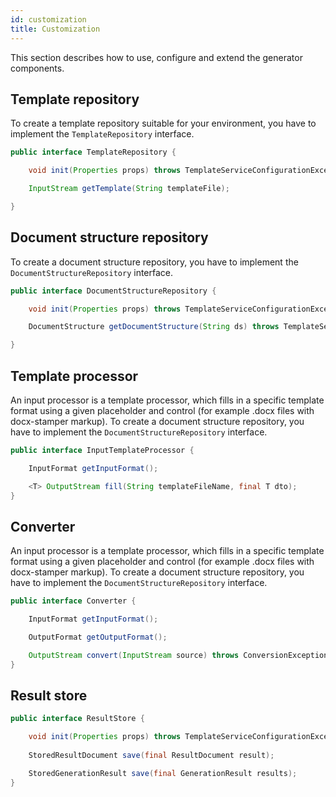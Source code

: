 ```yaml
---
id: customization
title: Customization
---
```


This section describes how to use, configure and extend the generator components.


## Template repository

To create a template repository suitable for your environment, you have to implement the <code>TemplateRepository</code> interface.

```java
public interface TemplateRepository {

    void init(Properties props) throws TemplateServiceConfigurationException;

    InputStream getTemplate(String templateFile);

}
```

## Document structure repository

To create a document structure repository, you have to implement the <code>DocumentStructureRepository</code> interface.

```java
public interface DocumentStructureRepository {

    void init(Properties props) throws TemplateServiceConfigurationException;

    DocumentStructure getDocumentStructure(String ds) throws TemplateServiceConfigurationException;

}
```


## Template processor 

An input processor is a template processor, which fills in a specific template format
using a given placeholder and control (for example .docx files with docx-stamper markup).
To create a document structure repository, you have to implement the <code>DocumentStructureRepository</code> interface.

```java
public interface InputTemplateProcessor {

    InputFormat getInputFormat();

    <T> OutputStream fill(String templateFileName, final T dto);
}
```


## Converter

An input processor is a template processor, which fills in a specific template format
using a given placeholder and control (for example .docx files with docx-stamper markup).
To create a document structure repository, you have to implement the <code>DocumentStructureRepository</code> interface.

```java
public interface Converter {

    InputFormat getInputFormat();

    OutputFormat getOutputFormat();

    OutputStream convert(InputStream source) throws ConversionException;
}
```

## Result store

```java
public interface ResultStore {

    void init(Properties props) throws TemplateServiceConfigurationException;
    
    StoredResultDocument save(final ResultDocument result);

    StoredGenerationResult save(final GenerationResult results);
}
```

